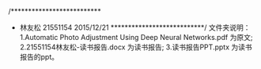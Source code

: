 /**************************
* 林友松 21551154 2015/12/21
***************************/
文件夹说明：
1.Automatic Photo Adjustment Using Deep Neural Networks.pdf 为原文;
2.21551154林友松-读书报告.docx 为读书报告;
3.读书报告PPT.pptx 为读书报告的ppt。